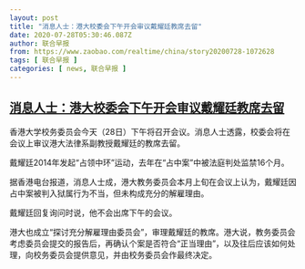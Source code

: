 ```yaml
---
layout: post
title: "消息人士：港大校委会下午开会审议戴耀廷教席去留"
date: 2020-07-28T05:30:46.087Z
author: 联合早报
from: https://www.zaobao.com/realtime/china/story20200728-1072628
tags: [ 联合早报 ]
categories: [ news, 联合早报 ]
---
```

<!--1595940480000-->
[消息人士：港大校委会下午开会审议戴耀廷教席去留](https://www.zaobao.com/realtime/china/story20200728-1072628)
------

<div>
<p>香港大学校务委员会今天（28日）下午将召开会议。消息人士透露，校委会将在会议上审议港大法律系副教授戴耀廷的教席去留。</p><p>戴耀廷2014年发起“占领中环”运动，去年在“占中案”中被法庭判处监禁16个月。</p><p>据香港电台报道，消息人士成，港大教务委员会本月上旬在会议上认为，戴耀廷因占中案被判入狱属行为不当，但未构成充分的解雇理由。</p><section id="imu"><div id="dfp-ad-imu1-wrapper" class="dfp-tag-wrapper"><div id="dfp-ad-imu1" class="dfp-tag-wrapper"></div></div></section><p>戴耀廷回复询问时说，他不会出席下午的会议。</p><p>港大也成立“探讨充分解雇理由委员会”，审理戴耀廷的教席。港大说，教务委员会考虑委员会提交的报告后，再确认个案是否符合“正当理由”，以及往后应该如何处理，向校务委员会提供意见，并由校务委员会作最终决定。</p><div id="innity-in-post"></div><div id="dfp-ad-midarticlespecial-wrapper" class="dfp-tag-wrapper"><div id="dfp-ad-midarticlespecial" class="dfp-tag-wrapper"></div></div>
</div>
